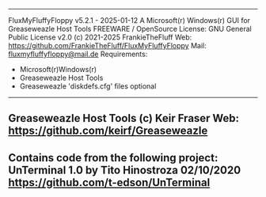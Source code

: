 -----------------------------------------------------------------
FluxMyFluffyFloppy v5.2.1 - 2025-01-12
A Microsoft(r) Windows(r) GUI for Greaseweazle Host Tools
FREEWARE / OpenSource
License: GNU General Public License v2.0
(c) 2021-2025 FrankieTheFluff
Web: https://github.com/FrankieTheFluff/FluxMyFluffyFloppy
Mail: fluxmyfluffyfloppy@mail.de
Requirements:
- Microsoft(r)Windows(r)
- Greaseweazle Host Tools
- Greaseweazle 'diskdefs.cfg' files optional
-----------------------------------------------------------------
Greaseweazle Host Tools (c) Keir Fraser
Web: https://github.com/keirf/Greaseweazle
-----------------------------------------------------------------
Contains code from the following project:
UnTerminal 1.0 by Tito Hinostroza 02/10/2020
https://github.com/t-edson/UnTerminal
-----------------------------------------------------------------
